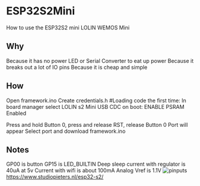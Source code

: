 # ESP32S2Mini
How to use the ESP32S2 mini LOLIN WEMOS Mini
## Why
Because it has no power LED or Serial Converter to eat up power
Because it breaks out a lot of IO pins
Because it is cheap and simple
## How
Open framework.ino
Create credentials.h
#Loading code the first time:
In board manager select LOLIN s2 Mini
USB CDC on boot: ENABLE
PSRAM Enabled

Press and hold Button 0, press and release RST, release Button 0
Port will appear
Select port and download framework.ino

## Notes
GP00 is button
GP15 is LED_BUILTIN
Deep sleep current with regulator is 40uA at 5v
Current with wifi is about 100mA
Analog Vref is 1.1V
![pinputs](https://www.studiopieters.nl/wp-content/uploads/2022/08/WEMOS-ESP32-S2-MINI.png)
https://www.studiopieters.nl/esp32-s2/
